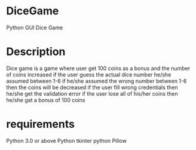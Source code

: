# DiceGame
Python GUI Dice Game

# Description 
Dice game is a game where user get 100 coins as a bonus and the number of coins increased if the user guess the  actual dice number he/she assumed between 1-6
if he/she assumed the wrong number between 1-6 then the coins will be decreased
if the user fill wrong credentials then he/she get the validation error
if the user lose all of his/her coins then he/she gat a bonus of 100 coins

# requirements
Python 3.0 or above
Python tkinter
python Pillow

